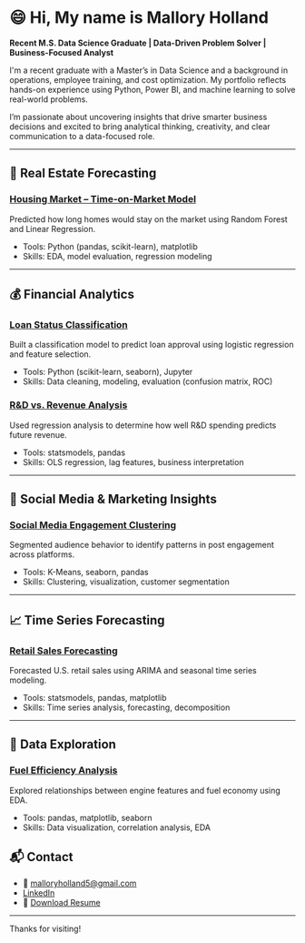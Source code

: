 # 😄 Hi, My name is Mallory Holland  
**Recent M.S. Data Science Graduate | Data-Driven Problem Solver | Business-Focused Analyst**

I'm a recent graduate with a Master’s in Data Science and a background in operations, employee training, and cost optimization. My portfolio reflects hands-on experience using Python, Power BI, and machine learning to solve real-world problems.

I’m passionate about uncovering insights that drive smarter business decisions and excited to bring analytical thinking, creativity, and clear communication to a data-focused role.

---

## 🏡 Real Estate Forecasting

### [Housing Market – Time-on-Market Model](https://github.com/malloryholland5/Portfolio/tree/main/Housing%20Market%20-%20Time%20on%20Market)
Predicted how long homes would stay on the market using Random Forest and Linear Regression.
- Tools: Python (pandas, scikit-learn), matplotlib
- Skills: EDA, model evaluation, regression modeling

---

## 💰 Financial Analytics

### [Loan Status Classification](https://github.com/malloryholland5/Portfolio/tree/main/Loan%20Status%20Prediction)
Built a classification model to predict loan approval using logistic regression and feature selection.
- Tools: Python (scikit-learn, seaborn), Jupyter
- Skills: Data cleaning, modeling, evaluation (confusion matrix, ROC)

### [R&D vs. Revenue Analysis](https://github.com/malloryholland5/Portfolio/tree/main/Revenue%20and%20R%26D)
Used regression analysis to determine how well R&D spending predicts future revenue.
- Tools: statsmodels, pandas
- Skills: OLS regression, lag features, business interpretation

---

## 📱 Social Media & Marketing Insights

### [Social Media Engagement Clustering](https://github.com/malloryholland5/Portfolio/tree/main/Social%20Media%20Engagement)
Segmented audience behavior to identify patterns in post engagement across platforms.
- Tools: K-Means, seaborn, pandas
- Skills: Clustering, visualization, customer segmentation

---

## 📈 Time Series Forecasting

### [Retail Sales Forecasting](https://github.com/malloryholland5/Portfolio/tree/main/Retail%20Sales%20Forecasting)
Forecasted U.S. retail sales using ARIMA and seasonal time series modeling.
- Tools: statsmodels, pandas, matplotlib
- Skills: Time series analysis, forecasting, decomposition

---

## 🚗 Data Exploration

### [Fuel Efficiency Analysis](https://github.com/malloryholland5/Portfolio/tree/main/Fuel%20Efficiency)
Explored relationships between engine features and fuel economy using EDA.
- Tools: pandas, matplotlib, seaborn
- Skills: Data visualization, correlation analysis, EDA


## 📬 Contact

- 📧 malloryholland5@gmail.com  
- [LinkedIn](https://www.linkedin.com/in/YOUR-LINK)  
- 📄 [Download Resume](https://github.com/malloryholland5/Portfolio/blob/main/Resume%20-%20Mallory%20Holland%2011-2024.pdf)

---

Thanks for visiting!

